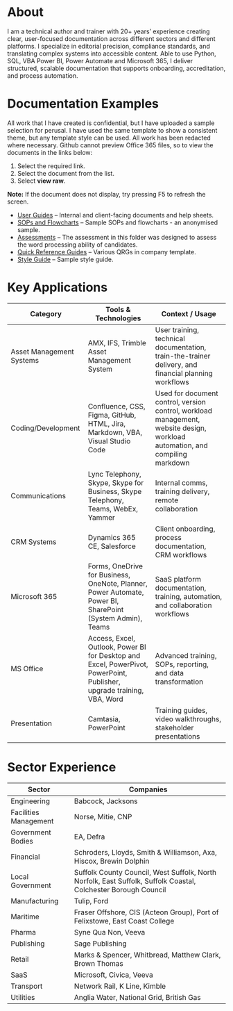 # About
I am a technical author and trainer with 20+ years’ experience creating clear, user-focused documentation across different sectors and different platforms. I specialize in editorial precision, compliance standards, and translating complex systems into accessible content. Able to use Python, SQL, VBA Power BI, Power Automate and Microsoft 365, I deliver structured, scalable documentation that supports onboarding, accreditation, and process automation.

# Documentation Examples
All work that I have created is confidential, but I have uploaded a sample selection for perusal.  I have used the same template to show a consistent theme, but any template style can be used. All work has been redacted where necessary.
Github cannot preview Office 365 files, so to view the documents in the links below:

1. Select the required link.
1. Select the document from the list.
1. Select **view raw**.

**Note:** If the document does not display, try pressing F5 to refresh the screen.

- [User Guides](User%20Guides/) – Internal and client-facing documents and help sheets.
- [SOPs and Flowcharts](SOPs/) – Sample SOPs and flowcharts - an anonymised sample.
- [Assessments](Assessments/) – The assessment in this folder was designed to assess the word processing ability of candidates.
- [Quick Reference Guides](QRG/) – Various QRGs in company template.
- [Style Guide](Style%20Guide%20and%20Templates/) – Sample style guide.
  
# Key Applications
| Category                | Tools & Technologies                                                                                      | Context / Usage                                                                 |
|-------------------------|-----------------------------------------------------------------------------------------------------------|----------------------------------------------------------------------------------|
|Asset Management Systems| AMX, IFS, Trimble Asset Management System                                                                 | User training, technical documentation, train-the-trainer delivery, and financial planning workflows |
| Coding/Development      | Confluence, CSS, Figma, GitHub, HTML, Jira, Markdown, VBA, Visual Studio Code                            | Used for document control, version control, workload management, website design, workload automation, and compiling markdown |
| Communications          | Lync Telephony, Skype, Skype for Business, Skype Telephony, Teams, WebEx, Yammer                         | Internal comms, training delivery, remote collaboration                          |
| CRM Systems             | Dynamics 365 CE, Salesforce                                                                               | Client onboarding, process documentation, CRM workflows                         |
| Microsoft 365           | Forms, OneDrive for Business, OneNote, Planner, Power Automate, Power BI, SharePoint (System Admin), Teams | SaaS platform documentation, training, automation, and collaboration workflows   |
| MS Office               | Access, Excel, Outlook, Power BI for Desktop and Excel, PowerPivot, PowerPoint, Publisher, upgrade training, VBA, Word | Advanced training, SOPs, reporting, and data transformation                     |
| Presentation            | Camtasia, PowerPoint                                                                                      | Training guides, video walkthroughs, stakeholder presentations                   |

# Sector Experience
|Sector | Companies | 
|----------|----------|
|Engineering    | Babcock, Jacksons |
|Facilities Management | Norse, Mitie, CNP |
|Government Bodies|EA, Defra|
|Financial |Schroders, Lloyds, Smith & Williamson, Axa, Hiscox, Brewin Dolphin|
|Local Government|Suffolk County Council, West Suffolk, North Norfolk, East Suffolk, Suffolk Coastal, Colchester Borough Council|
|Manufacturing         | Tulip, Ford |
|Maritime |Fraser Offshore, CIS (Acteon Group), Port of Felixstowe, East Coast College |
|Pharma|Syne Qua Non, Veeva |
|Publishing|Sage Publishing
|Retail|Marks & Spencer, Whitbread, Matthew Clark, Brown Thomas|
|SaaS| Microsoft, Civica, Veeva|
|Transport|Network Rail, K Line, Kimble |
|Utilities |Anglia Water, National Grid, British Gas|





